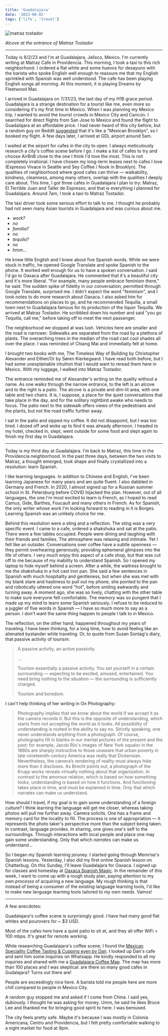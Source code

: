 ```yaml
---
title: 'Guadalajara'
date: '2023-08-02'
tags: ['life', 'travel']
---
```


![matraz tostador](matraz-tostador.jpg)

_Alcove at the entrance of Matraz Tostador_

---

Today is 8/2/23 and I'm at Guadalajara, Jalisco, Mexico. I'm currently writing at Matraz Cafe in Providencia. This morning, I took a taxi to this rich neighborhood. I ordered a flat white and some huevos for desayuno with the barista who spoke English well enough to reassure me that my English sprinkled with Spanish was well understood. The cafe has been playing English songs all morning. At this moment, it is playing Dreams by Fleetwood Mac.

I arrived in Guadalajara on 7/31/23, the last day of my H1B grace period. Guadalajara is a strange destination for a tourist like me, even more so considering it's my first time in Mexico. When I was planning my Mexico trip, I wanted to avoid the tourist crowds in Mexico City and Cancún. I searched for direct flights from San Jose to Mexico and found the flight to Guadalajara at an affordable price. I had never heard of this city before, but a random guy on Reddit [suggested](https://www.reddit.com/r/Shoestring/comments/trngmo/where_are_best_places_to_travel_in_mexico_if_you/i2nkj2k/?utm_source=share&utm_medium=web3x&utm_name=web3xcss&utm_term=1&utm_content=share_button) that it's like a "Mexican Brooklyn", so I booked my flight. A few days later, I arrived at GDL airport around 5am.

I waited at the airport for cafes in the city to open. I always meticulously research a city's coffee scene before I go. I make a list of cafes to try and choose AirBnB close to the one I think I'd love the most. This is not completely irrational. I have chosen my long-term leases next to cafes I love (Espresso Vivace in Seattle and Sey Coffee / Nook in Brooklyn). The qualities of neighborhood where good cafes can thrive — walkability, kindness, cleanness, among many others, overlap with the qualities I deeply care about. This time, I got three cafes in Guadalajara I plan to try: Matraz, El Terrible Juan and Taller de Espresso, and that is everything I planned for Guadalajara. Around 7am, I took a taxi to Matraz Tostador.

The taxi driver took some serious effort to talk to me. I thought he probably had not seen many Asian tourists in Guadalajara and was curious about me.

- _work?_
- _no_
- _familia?_
- _no_
- _tequila?_
- _no_
- _hmm..._

He knew little English and I knew about five Spanish words. While we were stuck in traffic, he opened Google Translate and spoke Spanish to the phone. It worked well enough for us to have a spoken conversation. I said I'd go to Oaxaca after Guadalajara. He commented that it's a beautiful city and it's more liberal. "For example, many people embrace feminism there," he said. The sudden spike of fidelity in our conversation, permitted through Google Translate, surprised me. I didn't expect the word "feminism", and I took notes to do more research about Oaxaca. I also asked him for recommendations on places to go, and he recommended Tequilla, a small town next to Guadalajara famous for its production of the liquor Tequilla. We arrived at Matraz Tostador. He scribbled down his number and said "you go Tequilla, call me," before taking off to meet the next passenger.

The neighborhood we stopped at was lush. Vehicles here are smaller and the road is narrower. Sidewalks are separated from the road by a plethora of plants. The overarching trees in the median of the road cast cool shades all over the place. I was reminded of Chiang Mai and immediatly felt at home.

I brought two books with me, The Timeless Way of Building by Christopher Alexander and Either/Or by Søren Kierkegaard. I have read both before, but I had some unexplainable intuition that I would want to reread them here in Mexico. With my luggage, I walked into Matraz Tostador.

The entrance reminded me of Alexander's writing on the quality without a name. As one walks through the narrow entrance, to the left is an alcove and to the right is a patio. The alcove is a private and dim-lit area, with one table and two chairs. It is, I suppose, a place for the quiet conversations that take place in the day, and for the solitary nightbird awake who needs to focus. The patio next to the sidewalk offers views of the pedestrians and the plants, but not the road traffic further away.

I sat in the patio and sipped my coffee. It did not disappoint, but I was too tired. I dozed off and woke up to find it was already afternoon. I headed to my hotel, checked in, slept, went outside for some food and slept again to finish my first day in Guadalajara.

---

Today is my third day at Guadalajara. I'm back to Matraz, this time in the Providencia neighborhood. In the past three days, between the two visits to Matraz, a thought emerged, took shape and finally crystallized into a resolution: learn Spanish.

I like learning languages. In addition to Chinese and English, I've been learning Japanese for many years and am quite fluent. I also dabbled in Germany and French. In 2020, I almost signed up for a Russian summer school in St. Petersburg before COVID hijacked the plan. However, out of all languages, the one I'm most excited to learn is French, as I hoped to read Camus, Gide, Barthes, Foucault and many others in French. As for Spanish, the only writer whose work I'm looking forward to reading in it is Borges. Learning Spanish was an unlikely choice for me.

Behind this resolution were a sting and a reflection. The sting was a very specific event. I came to a cafe, ordered a shakshuka and sat at the patio. There were a few tables occupied. People were dining and laughing with their friends and families. The atmosphere was relaxing and intimate. Yet I felt like an outsider. Conversations over coffee have a subtle openness — they permit overhearing generously, providing ephemeral glimpses into the life of others. I very much enjoy this aspect of a cafe shop, but that was cut off to me because of my inability to understand Spanish. So I opened my laptop to hide myself behind a screen. After a while, the waitress brought to me the shakshuka in a hot cast iron pan. She said a few sentences in Spanish with much hospitality and gentleness, but when she was met with my blank stare and hastiness to pull out my phone, she pointed to the pan and robotically uttered one word "hot", before smiling awkwardly and turning away. A moment ago, she was so lively, chatting with the other table to make sure everyone felt comfortable. The memory was so pungent that I made up my mind to learn some Spanish seriously. I refuse to be reduced to a juggler of five words in Spanish — I have so much more to say as a person. I don't want the same thing happen to people I talk to in Mexico.

The reflection, on the other hand, happened throughout my years of traveling. I have been thinking, for a long time, how to avoid feeling like an alienated bystander while traveling. Or, to quote from Susan Sontag's diary, that passive activity of tourism:

> A passive activity, an active passivity.
>
> ...
>
> Tourism essentially a passive activity. You set yourself in a certain surrounding — expecting to be excited, amused, entertained. You need bring nothing to the situation — the surrounding is sufficiently charged.
>
> Tourism and boredom.

I can't help thinking of her writing in On Photography:

> Photography implies that we know about the world if we accept it as the camera records it. But this is the opposite of understanding, which starts from not accepting the world as it looks. All possibility of understanding is rooted in the ability to say no. Strictly speaking, one never understands anything from a photograph. Of course, photographs fill in blanks in our mental pictures of the present and the past: for example, Jacob Riis's images of New York squalor in the 1880s are sharply instructive to those unaware that urban poverty in late-nineteenth-century America was really that Dickensian. Nevertheless, the camera’s rendering of reality must always hide more than it discloses. As Brecht points out, a photograph of the Krupp works reveals virtually nothing about that organization. In contrast to the amorous relation, which is based on how something looks, understanding is based on how it functions. And functioning takes place in time, and must be explained in time. Only that which narrates can make us understand.

How should I travel, if my goal is to gain some understanding of a foreign culture? I think learning the language will get me closer, whereas taking photos will pull me further away. Camera solicits. One has a frame and memory card for the locality to fill. The process is one of appropriation — it represents the photo taker's perspective more than the subject being taken. In contrast, language provides. In sharing, one gives one's self to the surroundings. Through interactions with local people and place one may gain some understanding. Only that which _narrates_ can make us understand...

So I began my Spanish learning joruney. I started going through Memrise's Spanish lessons. Yesterday, I also did my first online Spanish lesson on Chatterbug. On this Sunday, I'll leave Guadalajara for Oaxaca. I signed up for classes and homestay at [Oaxaca Spanish Magic](http://www.oaxacaspanishmagic.com). In the remainder of this week, I want to come up with a rough study plan, paying attention to my own _processs_ of acquiring a new language. My rough thinking is that instead of being a consumer of the existing language learning tools, I'd like to make new language learning tools tailored to my own needs. Vamos!

---

A few anecdotes:

Guadalajara's coffee scene is surprisingly good. I have had many good flat whites and pourovers for ~ $3 USD.

Most of the cafes here have a quiet patio to sit at, and they all offer WiFi > 100 mbps. It's great for remote working.

While researching Guadalajara's coffee scene, I found the [Mexican Speciality Coffee Tasting & Cupping even by Dan](https://www.airbnb.com/experiences/4715638). I looked up Dan's cafe and sent him some inquiries on Whatsapp. He kindly responded to all my inquiries and shared with me a [Guadalajara Coffee Map](http://bit.ly/barrasgdl). The map has more than 100 places and I was skeptical: are there so many good cafes in Gudalajara? Turns out there are!

People are exceedingly nice here. A barista told me people here are more chill compared to people in Mexico City.

A random guy stopped me and asked if I come from China. I said yes, dubiously. I thought he was asking for money. Umm, he said he likes Bruce Lee and thanked me for bringing good spirit to here. I was bemused.

The city feels pretty safe. Maybe it's because I was mostly in Colonia Americana, Centro and Providencia, but I felt pretty comfortable walking to a night market for food at 9pm. 
